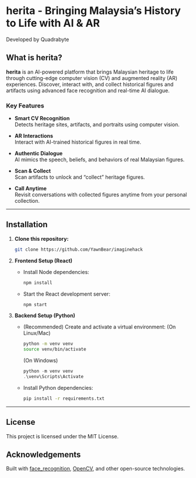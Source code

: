 # herita - Bringing Malaysia’s History to Life with AI & AR

Developed by Quadrabyte

## What is herita?

**herita** is an AI-powered platform that brings Malaysian heritage to life through cutting-edge computer vision (CV) and augmented reality (AR) experiences. Discover, interact with, and collect historical figures and artifacts using advanced face recognition and real-time AI dialogue.

### Key Features

- **Smart CV Recognition**  
  Detects heritage sites, artifacts, and portraits using computer vision.

- **AR Interactions**  
  Interact with AI-trained historical figures in real time.

- **Authentic Dialogue**  
  AI mimics the speech, beliefs, and behaviors of real Malaysian figures.

- **Scan & Collect**  
  Scan artifacts to unlock and “collect” heritage figures.

- **Call Anytime**  
  Revisit conversations with collected figures anytime from your personal collection.

---

## Installation

1. **Clone this repository:**
    ```bash
    git clone https://github.com/YawnBear/imaginehack
    ```

2. **Frontend Setup (React)**
    * Install Node dependencies:
      ```bash
      npm install
      ```
    
    * Start the React development server:
      ```bash
      npm start
      ```

3. **Backend Setup (Python)**
    * (Recommended) Create and activate a virtual environment:
      (On Linux/Mac)
      ```bash
      python -m venv venv
      source venv/bin/activate
      ```
      (On Windows)
      ```powershell
      python -m venv venv
      .\venv\Scripts\Activate
      ```

    * Install Python dependencies:
      ```bash
      pip install -r requirements.txt
      ```

---

## License
This project is licensed under the MIT License.

## Acknowledgements
Built with [face\_recognition](https://github.com/ageitgey/face_recognition), [OpenCV](https://opencv.org/), and other open-source technologies.
